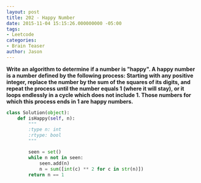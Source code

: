 ```yaml
---
layout: post
title: 202 - Happy Number
date: 2015-11-04 15:15:26.000000000 -05:00
tags:
- Leetcode
categories:
- Brain Teaser
author: Jason
---
```

**Write an algorithm to determine if a number is "happy". A happy number is a number defined by the following process: Starting with any positive integer, replace the number by the sum of the squares of its digits, and repeat the process until the number equals 1 (where it will stay), or it loops endlessly in a cycle which does not include 1. Those numbers for which this process ends in 1 are happy numbers.**

``` python
class Solution(object):
    def isHappy(self, n):
        """
        :type n: int
        :rtype: bool
        """

        seen = set()
        while n not in seen:
            seen.add(n)
            n = sum([int(c) ** 2 for c in str(n)])
        return n == 1
```
